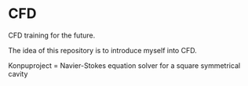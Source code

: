# CFD
CFD training for the future.

The idea of this repository is to introduce myself into CFD.

Konpuproject = Navier-Stokes equation solver for a square symmetrical cavity
